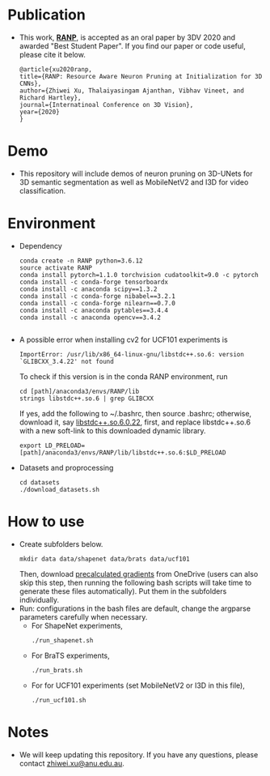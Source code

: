 # Publication
- This work, [**RANP**](https://arxiv.org/abs/2010.02488), is accepted as an oral paper by 3DV 2020
  and awarded "Best Student Paper".
  If you find our paper or code useful, please cite it below.
  ```
  @article{xu2020ranp,
  title={RANP: Resource Aware Neuron Pruning at Initialization for 3D CNNs},
  author={Zhiwei Xu, Thalaiyasingam Ajanthan, Vibhav Vineet, and Richard Hartley},
  journal={Internatinoal Conference on 3D Vision},
  year={2020}
  }
  ```

# Demo
- This repository will include demos of neuron pruning on 3D-UNets for 3D semantic segmentation as well as MobileNetV2 and I3D for video classification.

# Environment
- Dependency
  ```
  conda create -n RANP python=3.6.12
  source activate RANP
  conda install pytorch=1.1.0 torchvision cudatoolkit=9.0 -c pytorch
  conda install -c conda-forge tensorboardx
  conda install -c anaconda scipy==1.3.2
  conda install -c conda-forge nibabel==3.2.1
  conda install -c conda-forge nilearn==0.7.0
  conda install -c anaconda pytables==3.4.4
  conda install -c anaconda opencv==3.4.2
 
- A possible error when installing cv2 for UCF101 experiments is
  ```
  ImportError: /usr/lib/x86_64-linux-gnu/libstdc++.so.6: version `GLIBCXX_3.4.22' not found
  ```
  To check if this version is in the conda RANP environment, run
  ```
  cd [path]/anaconda3/envs/RANP/lib
  strings libstdc++.so.6 | grep GLIBCXX
  ```
  If yes, add the following to ~/.bashrc, then source .bashrc;
  otherwise, download it, say [libstdc++.so.6.0.22](https://1drv.ms/u/s!AngC1-tRlyPMggac1z50VX9bB6cr),
  first, and replace libstdc++.so.6 with
  a new soft-link to this downloaded dynamic library.
  ```
  export LD_PRELOAD=[path]/anaconda3/envs/RANP/lib/libstdc++.so.6:$LD_PRELOAD
  ```

- Datasets and proprocessing
  ```
  cd datasets
  ./download_datasets.sh
  ```

# How to use
- Create subfolders below.
    ```
    mkdir data data/shapenet data/brats data/ucf101
    ```
    Then, download [precalculated gradients](https://1drv.ms/u/s!AngC1-tRlyPMgRKlb505D_db0RAO?e=zxHJT3) from OneDrive
    (users can also skip this step, then running the following bash scripts will take time to generate these files automatically).
    Put them in the subfolders individually.
- Run: configurations in the bash files are default, change the argparse parameters carefully
when necessary.
  - For ShapeNet experiments,
    ```
    ./run_shapenet.sh
    ```
  - For BraTS experiments,
    ```
    ./run_brats.sh
    ```
  - For for UCF101 experiments (set MobileNetV2 or I3D in this file),
    ```
    ./run_ucf101.sh
    ```  

# Notes
-  We will keep updating this repository.
If you have any questions, please contact zhiwei.xu@anu.edu.au.